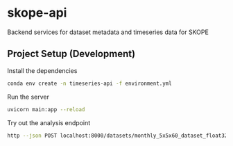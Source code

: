 # skope-api
Backend services for dataset metadata and timeseries data for SKOPE

## Project Setup (Development)

Install the dependencies

```bash
conda env create -n timeseries-api -f environment.yml
```

Run the server

```bash
uvicorn main:app --reload
```

Try out the analysis endpoint

```bash
http --json POST localhost:8000/datasets/monthly_5x5x60_dataset_float32_variable < req.json
```
